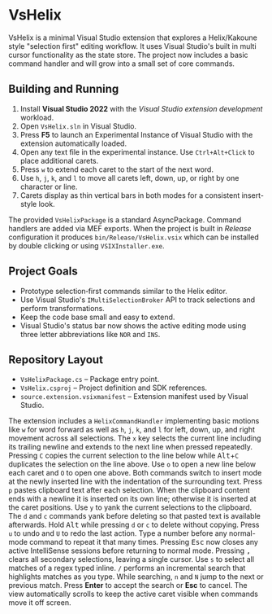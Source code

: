 # VsHelix

VsHelix is a minimal Visual Studio extension that explores a Helix/Kakoune style
"selection first" editing workflow.  It uses Visual Studio's built in multi
cursor functionality as the state store.  The project now includes a basic
command handler and will grow into a small set of core commands.

## Building and Running

1. Install **Visual Studio 2022** with the *Visual Studio extension development*
   workload.
2. Open `VsHelix.sln` in Visual Studio.
3. Press **F5** to launch an Experimental Instance of Visual Studio with the
   extension automatically loaded.
4. Open any text file in the experimental instance.  Use
   `Ctrl+Alt+Click` to place additional carets.
5. Press `w` to extend each caret to the start of the next word.
6. Use `h`, `j`, `k`, and `l` to move all carets left, down, up, or right by one character or line.
7. Carets display as thin vertical bars in both modes for a consistent insert-style look.

The provided `VsHelixPackage` is a standard AsyncPackage.  Command handlers are
added via MEF exports.  When the project is built in *Release* configuration it
produces `bin/Release/VsHelix.vsix` which can be installed by double clicking
or using `VSIXInstaller.exe`.

## Project Goals

- Prototype selection‑first commands similar to the Helix editor.
- Use Visual Studio's `IMultiSelectionBroker` API to track selections and
  perform transformations.
- Keep the code base small and easy to extend.
- Visual Studio's status bar now shows the active editing mode using three
  letter abbreviations like `NOR` and `INS`.

## Repository Layout

- `VsHelixPackage.cs` – Package entry point.
- `VsHelix.csproj` – Project definition and SDK references.
- `source.extension.vsixmanifest` – Extension manifest used by Visual Studio.

The extension includes a `HelixCommandHandler` implementing basic motions like
`w` for word forward as well as `h`, `j`, `k`, and `l` for left, down, up, and
right movement across all selections.  The `x` key selects the current line
including its trailing newline and extends to the next line when pressed
repeatedly.  Pressing `C`
copies the current selection to the line below while <kbd>Alt</kbd>+`C`
duplicates the selection on the line above.  Use `o` to open a new line below
each caret and `O` to open one above.  Both commands switch to insert mode at
the newly inserted line with the indentation of the surrounding text.
Press `p` pastes clipboard text after each selection. When the clipboard content
ends with a newline it is inserted on its own line; otherwise it is inserted at
the caret positions. Use `y` to yank the current selections to the clipboard.
The `d` and `c` commands yank before deleting so that pasted text is available
afterwards. Hold <kbd>Alt</kbd> while pressing `d` or `c` to delete without
copying.
Press `u` to undo and `U` to redo the last action.
Type a number before any normal-mode command to repeat it that many times.
Pressing <kbd>Esc</kbd> now closes any active IntelliSense sessions before
returning to normal mode.
Pressing <kbd>,</kbd> clears all secondary selections, leaving a single cursor.
Use `s` to select all matches of a regex typed inline. `/` performs an incremental search that highlights matches as you type. While searching, `n` and `N` jump to the next or previous match. Press **Enter** to accept the search or **Esc** to cancel.
The view automatically scrolls to keep the active caret visible when commands move it off screen.

